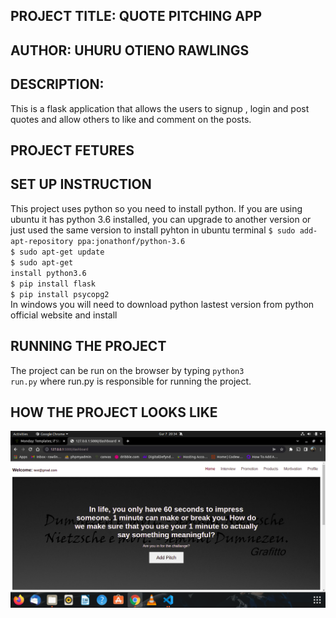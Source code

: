 ## PROJECT TITLE: QUOTE PITCHING APP
## AUTHOR: UHURU OTIENO RAWLINGS
## DESCRIPTION:
This is a flask application that allows the users to signup , login and post quotes and allow others to like and comment on the posts.
## PROJECT FETURES

## SET UP INSTRUCTION
This project uses python so you need to install python.
If you are using ubuntu it has python 3.6 installed, you can upgrade to another version or just used the same version
to install pyhton in ubuntu terminal
<code>$ sudo add-apt-repository ppa:jonathonf/python-3.6</code>
<br>
<code>$ sudo apt-get update</code>
<br>
<code>$ sudo apt-get install python3.6</code>
<br>
<code>$ pip install flask</code>
<br>
<code>$ pip install psycopg2</code>
<br>
In windows you will need to download python lastest version from python official website and install
## RUNNING THE PROJECT
The project can be run on the browser by typing <code>python3 run.py</code> where run.py is responsible for running the project.
## HOW THE PROJECT LOOKS LIKE
![Screenshot.png](Screenshot.png)